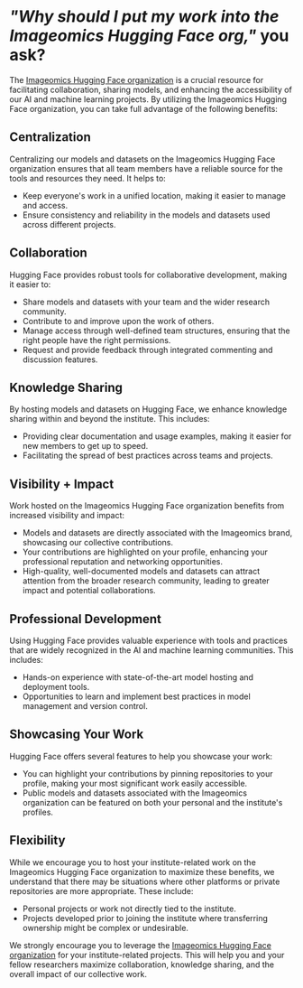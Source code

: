 # _"Why should I put my work into the Imageomics Hugging Face org,"_ you ask?

The [Imageomics Hugging Face organization](https://huggingface.co/imageomics) is a crucial resource for facilitating collaboration, sharing models, and enhancing the accessibility of our AI and machine learning projects. By utilizing the Imageomics Hugging Face organization, you can take full advantage of the following benefits:

## Centralization

Centralizing our models and datasets on the Imageomics Hugging Face organization ensures that all team members have a reliable source for the tools and resources they need. It helps to:

- Keep everyone's work in a unified location, making it easier to manage and access.
- Ensure consistency and reliability in the models and datasets used across different projects.

## Collaboration

Hugging Face provides robust tools for collaborative development, making it easier to:

- Share models and datasets with your team and the wider research community.
- Contribute to and improve upon the work of others.
- Manage access through well-defined team structures, ensuring that the right people have the right permissions.
- Request and provide feedback through integrated commenting and discussion features.

## Knowledge Sharing

By hosting models and datasets on Hugging Face, we enhance knowledge sharing within and beyond the institute. This includes:

- Providing clear documentation and usage examples, making it easier for new members to get up to speed.
- Facilitating the spread of best practices across teams and projects.

## Visibility + Impact

Work hosted on the Imageomics Hugging Face organization benefits from increased visibility and impact:

- Models and datasets are directly associated with the Imageomics brand, showcasing our collective contributions.
- Your contributions are highlighted on your profile, enhancing your professional reputation and networking opportunities.
- High-quality, well-documented models and datasets can attract attention from the broader research community, leading to greater impact and potential collaborations.

## Professional Development

Using Hugging Face provides valuable experience with tools and practices that are widely recognized in the AI and machine learning communities. This includes:

- Hands-on experience with state-of-the-art model hosting and deployment tools.
- Opportunities to learn and implement best practices in model management and version control.

## Showcasing Your Work

Hugging Face offers several features to help you showcase your work:

- You can highlight your contributions by pinning repositories to your profile, making your most significant work easily accessible.
- Public models and datasets associated with the Imageomics organization can be featured on both your personal and the institute's profiles.

## Flexibility

While we encourage you to host your institute-related work on the Imageomics Hugging Face organization to maximize these benefits, we understand that there may be situations where other platforms or private repositories are more appropriate. These include:

- Personal projects or work not directly tied to the institute.
- Projects developed prior to joining the institute where transferring ownership might be complex or undesirable.

We strongly encourage you to leverage the [Imageomics Hugging Face organization](https://huggingface.co/imageomics) for your institute-related projects. This will help you and your fellow researchers maximize collaboration, knowledge sharing, and the overall impact of our collective work.

